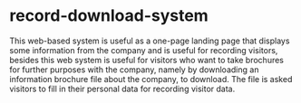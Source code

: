 # record-download-system
This web-based system is useful as a one-page landing page that displays some information from the company and is useful for recording visitors, besides this web system is useful for visitors who want to take brochures for further purposes with the company, namely by downloading an information brochure file about the company, to download. The file is asked visitors to fill in their personal data for recording visitor data.
